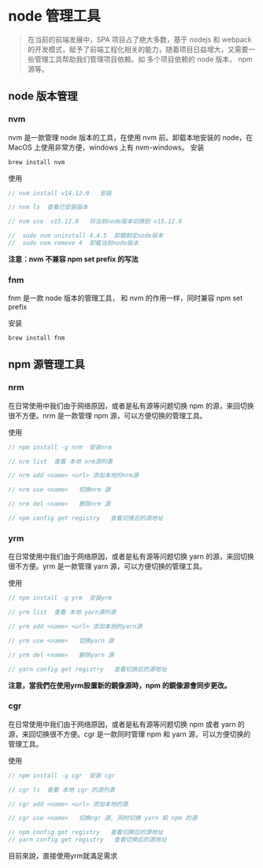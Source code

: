 # node 管理工具

> 在当前的前端发展中，SPA 项目占了绝大多数，基于 nodejs 和 webpack 的开发模式，赋予了前端工程化相关的能力，随着项目日益增大，又需要一些管理工具帮助我们管理项目依赖。如 多个项目依赖的 node 版本， npm 源等。

## node 版本管理

### nvm

nvm 是一款管理 node 版本的工具，在使用 nvm 前。卸载本地安装的 node，在 MacOS 上使用非常方便，windows 上有 nvm-windows。
安装

```sh
brew install nvm
```

使用

```js
// nvm install v14.12.0   安装

// nvm ls  查看已安装版本

// nvm use  v15.12.0   将当前node版本切换到 v15.12.0

//  sudo nvm uninstall 4.4.5  卸载制定node版本
//  sudo nvm remove 4  卸载当前node版本
```

**注意：nvm 不兼容 npm set prefix 的写法**

### fnm

fnm 是一款 node 版本的管理工具， 和 nvm 的作用一样，同时兼容 npm set prefix

安装

```sh
brew install fnm
```

## npm 源管理工具

### nrm

在日常使用中我们由于网络原因，或者是私有源等问题切换 npm 的源，来回切换很不方便。nrm 是一款管理 npm 源，可以方便切换的管理工具。

使用

```js
// npm install -g nrm  安装nrm

// nrm list  查看 本地 nrm源列表

// nrm add <name> <url> 添加本地的nrm源

// nrm use <name>   切换nrm 源

// nrm del <name>   删除nrm 源

// npm config get registry   查看切换后的源地址
```

### yrm

在日常使用中我们由于网络原因，或者是私有源等问题切换 yarn 的源，来回切换很不方便。yrm 是一款管理 yarn 源，可以方便切换的管理工具。

使用

```js
// npm install -g yrm  安装yrm

// yrm list  查看 本地 yarn源列表

// yrm add <name> <url> 添加本地的yarn源

// yrm use <name>   切换yarn 源

// yrm del <name>   删除yarn 源

// yarn config get registry   查看切换后的源地址
```
**注意，當我們在使用yrm設置新的鏡像源時，npm 的鏡像源會同步更改。**

### cgr

在日常使用中我们由于网络原因，或者是私有源等问题切换 npm 或者 yarn 的源，来回切换很不方便。cgr 是一款同时管理 npm 和 yarn 源，可以方便切换的管理工具。

使用

```js
// npm install -g cgr  安装 cgr

// cgr ls  查看 本地 cgr 的源列表

// cgr add <name> <url> 添加本地的源

// cgr use <name>   切换cgr 源, 同时切换 yarn 和 npm 的源

// npm config get registry   查看切换后的源地址
// yarn config get registry   查看切换后的源地址
```
目前來說，直接使用yrm就滿足需求

